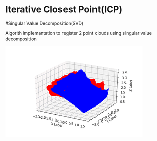 # Iterative Closest Point(ICP)
#Singular Value Decomposition(SVD)

Algorith implemantation to register 2 point clouds using singular value decomposition

![alt text](https://github.com/KoulisL/Iterative-Closest-Point-ICP---SVD/blob/master/GIF.gif)

